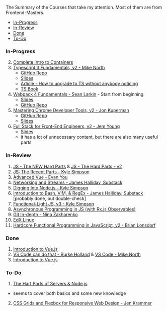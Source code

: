 The Summary of the Courses that take my attention. Most of them are from Frontend-Masters.
- [In-Progress](#in-progress)
- [In-Review](#in-review)
- [Done](#done)
- [To-Do](#to-do)

### In-Progress
2. [Complete Intro to Containers](./complete-intro-containers.md)
3. [Typescript 3 Fundamentals, v2 - Mike North](https://frontendmasters.com/courses/typescript-v2/)
    - [GitHub Repo](https://github.com/mike-works/typescript-fundamentals/tree/v2)
    - [Slides](https://drive.google.com/file/d/170oHzpLNeprUa-TMmOAnSU4caEFDSb3e/view)
    - [Article - How to upgrade to TS without anybody noticing](https://devblogs.microsoft.com/typescript/how-to-upgrade-to-typescript-without-anybody-noticing-part-1/)
    - [TS Book](https://github.com/basarat/typescript-book/tree/master/code)
4. [Webpack 4 Fundamentals - Sean Larkin](https://frontendmasters.com/courses/webpack-fundamentals/) - Start from beginning
    - [Slides](https://docs.google.com/presentation/d/1hFtMCMo62DgOIc-9OwgaVwPZHwv1cgMELArHcMbXlSI/edit#slide=id.g15e96ef847_0_0)
    - [GitHub Repo](https://github.com/thelarkinn/webpack-workshop-2018)
5. [Mastering Chrome Developer Tools, v2 - Jon Kuperman](https://frontendmasters.com/courses/chrome-dev-tools-v2/)
    - [GitHub Repo](https://github.com/jkup/mastering-chrome-devtools)
    - [Slides](https://masteringdevtools.com/)
6. [Full Stack for Front-End Engineers, v2 - Jem Young](https://frontendmasters.com/courses/fullstack-v2/)
    - [Slides](https://docs.google.com/presentation/d/1Mvf_rOFz1wZeH1irajJqhRQgzid7BkqJBd8wigpz39M/edit?usp=sharing)
    - it has a lot of unnecessary content, but there are also many useful parts

### In-Review
1. [JS - The NEW Hard Parts](./js-new-hard-parts) & [JS - The Hard Parts - v2](./js-hard-parts)
2. [JS: The Recent Parts - Kyle Simpson](./js-recent-parts.md)
3. [Advanced Vue - Evan You](./advanced-vue.md)
4. [Networking and Streams - James Halliday, Substack](./networking-streams.md)
5. [Digging Into Node.js - Kyle Simpson](./digging-into-node.md)
6. [Introduction to Bash, VIM, & RegEx - James Halliday, Substack](./unix-vim-regex.md) [probably done, but double-check]
7. [Functional-Light JS, v3 - Kyle Simpson](./functional-light-js.md)
8. [Asynchronous Programming in JS (with Rx.js Observables)](./intro-to-async.md)
9. [Git In-depth - Nina Zakharenko](./git-in-depth.md)
12. [EdX Linux](./linux-edx.md)
13. [Hardcore Functional Programming in JavaScript, v2 - Brian Lonsdorf](./hardcore-js-v2.md)

### Done
1. [Introduction to Vue.js](./intro-to-vue.md)
2. [VS Code can do that - Burke Holland](./vscode-can-do-that) & [VS Code - Mike North](./vscode-can-do-that)
3. [Introduction to Vue.js](./intro-to-vue.md)

### To-Do
1. [The Hart Parts of Servers & Node.js](https://frontendmasters.com/courses/servers-node-js/)
 - seems to cover both basics and some new knowledge
2. [CSS Grids and Flexbox for Responsive Web Design - Jen Krammer](https://frontendmasters.com/courses/css-grids-flexbox/)
